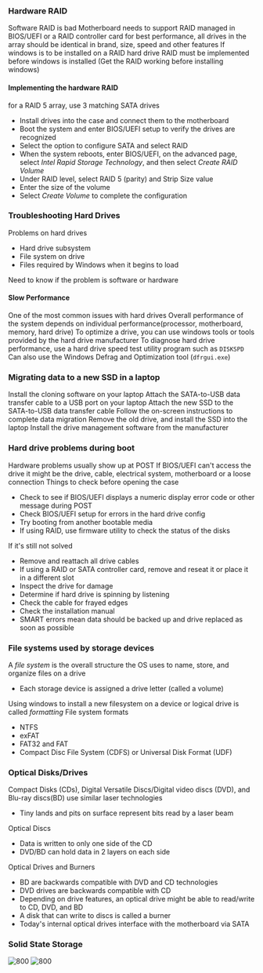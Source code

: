 ### Hardware RAID
Software RAID is bad
Motherboard needs to support RAID
managed in BIOS/UEFI or a RAID controller card
for best performance, all drives in the array should be identical in brand, size, speed and other features
If windows is to be installed on a RAID hard drive RAID must be implemented before windows is installed (Get the RAID working before installing windows)
#### Implementing the hardware RAID
for a RAID 5 array, use 3 matching SATA drives
- Install drives into the case and connect them to the motherboard
- Boot the system and enter BIOS/UEFI setup to verify the drives are recognized
- Select the option to configure SATA and select RAID
- When the system reboots, enter BIOS/UEFI, on the advanced page, select *Intel Rapid Storage Technology*, and then select *Create RAID Volume*
- Under RAID level, select RAID 5 (parity) and Strip Size value
- Enter the size of the volume
- Select *Create Volume* to complete the configuration
### Troubleshooting Hard Drives
Problems on hard drives
- Hard drive subsystem
- File system on drive
- Files required by Windows when it begins to load

Need to know if the problem is software or hardware
#### Slow Performance
One of the most common issues with hard drives
Overall performance of the system depends on individual performance(processor, motherboard, memory, hard drive)
To optimize a drive, you can use windows tools or tools provided by the hard drive manufacturer
To diagnose hard drive performance, use a hard drive speed test utility program such as `DISKSPD`
Can also use the Windows Defrag and Optimization tool (`dfrgui.exe`)
### Migrating data to a new SSD in a laptop
Install the cloning software on your laptop
Attach the SATA-to-USB data transfer cable to a USB port on your laptop
Attach the new SSD to the SATA-to-USB data transfer cable
Follow the on-screen instructions to complete data migration
Remove the old drive, and install the SSD into the laptop
Install the drive management software from the manufacturer
### Hard drive problems during boot
Hardware problems usually show up at POST
If BIOS/UEFI can't access the drive it might be the drive, cable, electrical system, motherboard or a loose connection
Things to check before opening the case
- Check to see if BIOS/UEFI displays a numeric display error code or other message during POST
- Check BIOS/UEFI setup for errors in the hard drive config
- Try booting from another bootable media
- If using RAID, use firmware utility to check the status of the disks

If it's still not solved
- Remove and reattach all drive cables
- If using a RAID or SATA controller card, remove and reseat it or place it in a different slot
- Inspect the drive for damage
- Determine if hard drive is spinning by listening
- Check the cable for frayed edges
- Check the installation manual
- SMART errors mean data should be backed up and drive replaced as soon as possible
### File systems used by storage devices
A *file system* is the overall structure the OS uses to name, store, and organize files on a drive
- Each storage device is assigned a drive letter (called a volume)

Using windows to install a new filesystem on a device or logical drive is called *formatting*
File system formats
- NTFS
- exFAT
- FAT32 and FAT
- Compact Disc File System (CDFS) or Universal Disk Format (UDF)
### Optical Disks/Drives
Compact Disks (CDs), Digital Versatile Discs/Digital video discs (DVD), and Blu-ray discs(BD) use similar laser technologies
- Tiny lands and pits on surface represent bits read by a laser beam

Optical Discs
- Data is written to only one side of the CD
- DVD/BD can hold data in 2 layers on each side

Optical Drives and Burners
- BD are backwards compatible with DVD and CD technologies
- DVD drives are backwards compatible with CD
- Depending on drive features, an optical drive might be able to read/write to CD, DVD, and BD
- A disk that can write to discs is called a burner
- Today's internal optical drives interface with the motherboard via SATA
### Solid State Storage
![800](Pasted%20image%2020240313114820.png)
![800](Pasted%20image%2020240313114830.png)
